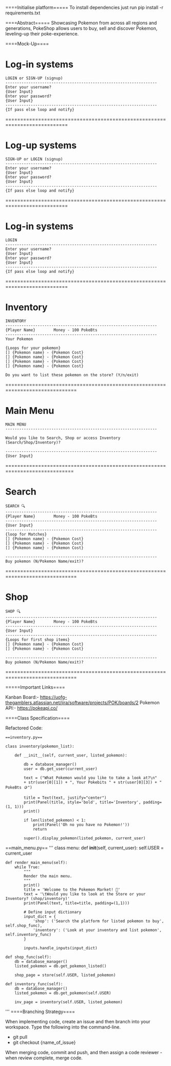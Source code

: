 ====Initialise platform=====
To install dependencies just run
pip install -r requirements.txt

====Abstract=====
Showcasing Pokemon from across all regions and generations, PokeShop allows users to buy, sell and discover
Pokemon, leveling-up their poke-experience. 

====Mock-Up====

Log-in systems
===========================================================================
 
	LOGIN or SIGN-UP (signup)
	------------------------------------------------------------------
	Enter your username?
	{User Input}
	Enter your password?
	{User Input}
	------------------------------------------------------------------
	{If pass else loop and notify}
 
===========================================================================
 
 
Log-up systems
===========================================================================
	SIGN-UP or LOGIN (signup)
	------------------------------------------------------------------
	Enter your username?
	{User Input}
	Enter your password?
	{User Input}
	------------------------------------------------------------------
	{If pass else loop and notify}
 
===========================================================================
 
 
Log-in systems
===========================================================================
 
	LOGIN
	------------------------------------------------------------------
	Enter your username?
	{User Input}
	Enter your password?
	{User Input}
	------------------------------------------------------------------
	{If pass else loop and notify}
 
===========================================================================
 
 
Inventory
============================================================================
 
 
	INVENTORY
	------------------------------------------------------------------
	{Player Name}        Money - 100 PokeBts
	------------------------------------------------------------------
	Your Pokemon
 
	{Loops for your pokemon}
	[] {Pokemon name} - {Pokemon Cost}
	[] {Pokemon name} - {Pokemon Cost}
	[] {Pokemon name} - {Pokemon Cost}
	[] {Pokemon name} - {Pokemon Cost}
 
	Do you want to list these pokemon on the store? (Y/n/exit)
 
==============================================================================
 
 
Main Menu
=============================================================================
 
	MAIN MENU
	------------------------------------------------------------------
 
	Would you like to Search, Shop or access Inventory (Search/Shop/Inventory)?
 
	------------------------------------------------------------------
	{User Input}
 
 
=============================================================================
 
 
Search
==============================================================================
 
	SEARCH 🔍
	------------------------------------------------------------------
	{Player Name}        Money - 100 PokeBts
	------------------------------------------------------------------
	{User Input}
	------------------------------------------------------------------
	{loop for Matches}
	[] {Pokemon name} - {Pokemon Cost}
	[] {Pokemon name} - {Pokemon Cost}
	[] {Pokemon name} - {Pokemon Cost}
 
	------------------------------------------------------------------
	Buy pokemon (N/Pokemon Name/exit)?
==============================================================================
 
 
Shop
==============================================================================
 
	SHOP 🔍
	------------------------------------------------------------------
	{Player Name}        Money - 100 PokeBts
	------------------------------------------------------------------
	{User Input}
	------------------------------------------------------------------
	{Loops for first shop items}
	[] {Pokemon name} - {Pokemon Cost}
	[] {Pokemon name} - {Pokemon Cost}
 
	------------------------------------------------------------------
	Buy pokemon (N/Pokemon Name/exit)?
==============================================================================

=====Important Links====

Kanban Board:- https://uofg-thegamblers.atlassian.net/jira/software/projects/POK/boards/2
Pokemon API:- https://pokeapi.co/

====Class Specification====

Refactored Code: 

```
==inventory.py==

class inventory(pokemon_list):

    def __init__(self, current_user, listed_pokemon):

        db = database_manager()
        user = db.get_user(current_user)

        text = ("What Pokemon would you like to take a look at?\n"
        + str(user[0][1]) + ", Your Pokebits " + str(user[0][3]) + " PokeBts 🪙")

        title = Text(text, justify="center")
        print(Panel(title, style='bold', title='Inventory', padding=(1, 1)))
        print()

        if len(listed_pokemon) < 1:
            print(Panel('Oh no you have no Pokemon!'))
            return

        super().display_pokemon(listed_pokemon, current_user)
```
==main_menu.py==
'''
class menu:
    def __init__(self, current_user):
        self.USER = current_user

    def render_main_menu(self):
        while True:
            """
            Render the main menu.
            """
            print()
            title = 'Welcome to the Pokemon Market! 🏪'
            text = '\tWould you like to look at the Store or your Inventory? (shop/inventory)'
            print(Panel(text, title=title, padding=(1,1)))

            # Define input dictionary
            input_dict = {
                'shop': ('Search the platform for listed pokemon to buy', self.shop_func),
                'inventory': ('Look at your inventory and list pokemon', self.inventory_func)
            }

            inputs.handle_inputs(input_dict)

    def shop_func(self):
        db = database_manager()
        listed_pokemon = db.get_pokemon_listed()

        shop_page = store(self.USER, listed_pokemon)

    def inventory_func(self):
        db = database_manager()
        listed_pokemon = db.get_pokemon(self.USER)

        inv_page = inventory(self.USER, listed_pokemon)

 '''
====Branching Strategy====

When implementing code, create an issue and then branch into your workspace. 
Type the following into the command-line. 
- git pull
- git checkout {name_of_issue}

When merging code, commit and push, and then assign a code reviewer - when review complete, merge code. 
